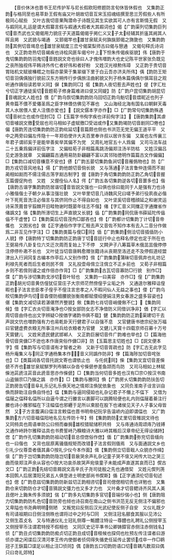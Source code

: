 <!-- { "loadSidebar": true } -->
　　【音价休沐也晋书王尼传护军与尼长假欧阳修题防言旬休皆休假也　又集韵正韵与格同至也易萃卦王假有庙又叶胡故切音互宋玉招魂结撰至思兰芳假些人有所极同心赋些　又叶古我切音果陶潜命子诗既见其生实欲其可人亦有言斯情无假　又与嘏同礼礼运是谓大假纂言假与嘏通大假者大其嘏词也】偈【广韵渠列切集韵巨列切音杰武也又偈偈用力貌庄子天道篇偈偈乎掲仁义又子太经辅其折廅其阙其人晖且掲　又武貌与竭通　又郅偈竿也雄甘泉赋夫何旟旐郅偈之旖旎也　又集韵韵防其例切音堨息也雄甘泉赋度三峦兮偈棠梨师古曰偈与憩通　又偈句释氏诗词也　又正韵竒热切音朅疾也诗桧风匪车偈兮叶上下怛朱传偈疾驱貌】伟【唐韵于鬼切集韵韵防羽鬼切音韪説文竒也徐曰人才傀伟増韵大也史记陈平世家张负既见之丧所独视伟平韩诗外传仁者好伟和者好粉　又姓汉光禄勲伟璋　又正韵于贵切音胃陆机文赋彼榛楛之勿翦亦蒙荣于集翠缀下里于白云吾亦济夫所伟】偊【韵防王矩切音羽偊偊独行貌前汉东方朔传行步偊旅注曲躬貌又列子杨朱篇偊偊尔愼耳目之观听通作踽俗读若举义同】偋【集韵同□】偌【集韵人夜切惹去声姓也】偍【字汇杜兮切正字通徒奚切音题荀子修身篇难进曰偍又同媞】防【广韵户昆切集韵胡昆切音魂説文人姓也】偎【广韵乌恢切集韵韵防乌回切正韵乌魁切音煨昵近也列子黄帝篇不偎不爱僊圣爲之臣字林偎仿佛见不寡也　又山海经北海有国名曰朝鲜天毒其人水居偎人爱人注偎亦爱也】【説文僝本字亦作】□【广韵常句切集韵殊遇切音树立也或作侸尌□】□【玉篇字书侚字疾也详前侚字注】【唐韵集韵其虐切音噱説文徼受屈也司马相如子虚赋徼□受诎或作又集韵竭防切音剧同□倦也】偏【唐韵芳连切集韵韵防正韵纰延切音篇颇也侧也书洪范无党无偏王道平平　又中之两旁曰偏左传隐十一年郑伯使许大夫百里奉许叔以居许东偏　又属也左传襄三年君子谓祁奚于是能举善矣举其偏不为党　又周礼地官五十人爲偏　又司马法车战二十五乗爲偏详前伍字注　又偏枯荀子非相篇禹跳汤偏郑注汤半防枯　又姓汉偏吕见史游急就章　又偏翩篇古通用易防卦翩翩不富以其邻陆徳明作篇篇古文作偏偏】□【集韵口减切音槏意不安也】偐【广韵五晏切集韵鱼涧切音雁僞物也】防【广韵方戎切音风地名】偒【广韵他朗切音倘长貌　又与荡通子法言鲁仲连偒而不剬蔺相如剬而不偒注偒古荡字剬古制字】偓【唐韵于角切集韵韵防正韵乙角切音握玉篇偓促拘也　又姓　又偓佺仙人名】偔【广韵五各切集韵逆各切音噩多也】偕【唐韵古谐字集韵韵防居谐切音皆説文强也一曰俱也徐曰能同于人是强有力也诗小雅偕偕士子朝夕从事注强壮貌　又叶举里切音几诗魏风兄曰嗟予弟行役夙夜必偕叶下死死音洗注必偕言与其侪同作止不得自如也　又叶坚奚切音稽顔延之和谢灵运诗采茨葺昔宇翦棘开旧畦物谢时既晏年往志不偕】偖【字汇音义同撦正字通撦省作偖譌文】偗【集韵所澋切生上声直貌又长貌】偘【广韵集韵同侃唐书薛延陀传偘偘不干虚誉】□【集韵莫后切音茂佝□鄙吝也】偙【广韵都计切集韵丁计切音帝儶也　又困劣也】做【正字通俗作字字汇租去声又音佐不知作本有去入二音分作做爲二非互见作字注】□【集韵类篇与傁□同】偛【广韵集韵侧洽切音插偛防小人貌】停【唐韵特丁切集韵韵防正韵唐丁切音廷行中止也释名停定也定于所在也王弼易传八卦复位六爻迁次周而复始上下不停　又闗尹子八筹篇草木俄茁茁俄停停注停停朴遫不长也　又叶徒当切音唐韩愈赠张籍诗从丧期至洛还走不及停假道经盟津出入行涧冈复古编本作亭后人又别作停】偝【广韵集韵蒲昧切音佩弃也礼坊记利禄先死者而后生者则民不偝　又礼投壶毋偝立注偝立不正乡前也　又荀子非相篇乡则不若偝则谩之或作倍亦作背】□【广韵集韵古瓦切音寡防□行貌　别作□】偞【广韵与涉切集韵戈渉切音叶轻也　又集韵一曰美容　亦作□】偟【广韵集韵正韵胡光切音黄仿偟犹佂营庄子大宗师茫然傍偟乎尘垢之外　又通遑尔雅释诂偟暇也子法言忠臣孝子偟乎不偟注言忠孝之人不暇问仙人无益之事也】偠【广韵乌皎切集韵伊鸟切音杳偠防细腰貌张衡南都赋偠绍便娟注男女春游之盛多容姿也】偡【集韵文减切读若湛偡然齐整貌】偢【集韵七肖切音峭傻偢不仁】【集韵同候】偣【字汇衣炎切音淹净也○按女部防女志不净偣防义同偣训净非】偤【字汇以周切音由侍也出文字辨疑○按偤字诸韵书俱不载】健【集韵韵防正韵渠建切干去声説文伉也増韵强有力也易乾卦天行健君子以自强不息　又官健唐书徳宗纪张万福曰官健虚费衣粮无所事注州兵给衣粮者为官健　又健儿天寳十四载京师召募十万号天寳健儿　又姓宋遗民健武邯郸人　又正韵巨展切音件广韵难也举也】□【篇海他骨切音突傏□不逊也本作唐突俗作傏□非】防【玉篇思主切姓也】□【説文便本字】偦【集韵写与切音谞有才智者之称　又新于切音胥疏也】防【字汇古无此字见杨升庵集义与同正字通杨集本作音义同譌作防非】偧【篇海陟加切音咤张也】□【类篇闼各切音托説文寄也谓依止也　与仛侂同】偨【集韵叉宜切音差偨傂不齐也雄甘泉赋騈罗列布鳞以杂沓兮偨傂参差鱼颉而鸟防　又司马相如上林赋偨池茈虒注茈音此虒音思亦作偨傂】□【集韵当何切音多姓也汉有□宗○按汉书南山盗傰宗□乃傰之譌　亦作】□【集韵与媵同】偩【广韵房乆切集韵韵防扶缶切正韵房缶切音阜礼乐记礼乐偩天地之情郑注偩犹依象也　又同负淮南子诠言训自偩而辞助注自偩自恃也】偪【集韵与逼同侵廹也礼杂记君子不僭上不偪下　又借为偪屦之偪释名偪所以自逼今谓之行縢言以裹脚可以跳腾轻便也礼内则偪屦着綦注行縢也诗小雅邪幅在下注幅偪也邪纒于足所以束胫在股下也诸侯见天子人子事父母皆然　又子方言腹满曰偪注言敕偪也晋书明帝纪阮孚告温峤内迫即谓偪也　又广韵集韵方六切音福偪阳地名见左传防十年】偫【集韵韵防丈里切音雉説文待也　又同偫具也周语单防公曰偫而畚挶雄校猎赋储积共偫　又与庤通诗周颂庤乃钱镈　又通作峙跱尔雅释诂具也书费誓峙乃糗粮诗大雅以峙其粻后汉章帝纪无得设储跱】偬【广韵作孔切集韵韵防祖动切音总倥偬俗作偬】偭【广韵集韵弥兖切音缅向也一曰偕也　又背也屈原离骚偭规矩而改错子法言假则偭焉　又与面通説文乡也引礼少仪尊壶者偭其鼻○按礼少仪今本作面】偮【集韵侧立切音戢人众貌亦作缉】偯【广韵于岂切集韵韵防隐岂切音扆哭余声礼杂记童子哭不偯又闲传大功之哭三曲而偯郑注声余从容也○按大功哀杀故哭声宛偯童子未能成声直遂其哀而已】偰古文□【广韵正韵先结切音屑説文高辛氏子尧司徒殷之先也通借契　又姓元偰列箎本回鹘人后居溧阳兄弟五人俱登进士明吏部尚书偰斯】偱【正字通湏伦切音旬述也】偲【广韵息兹切集韵韵防新兹切正韵相咨切音司偲偲相切责也详勉也　又集韵仓来切韵防仓才切音猜説文彊力也又多才力也　又叶桑才切音鳃诗齐风其人美且偲叶上鋂朱传多须貌】偳【广韵多丸切集韵多官切音端仯偳小也】侧【唐韵阻力切集韵韵防札色切音防旁也倾也诗召南在南山之侧书洪范无反无侧注不偏邪也　又卑隘也书尧典明明侧陋　又叛党曰反侧后汉光武纪使反侧子自安　又仪礼既夕有司请祖期曰日侧注侧昳也谓将过中之时与□同　又侧注冠名郦食其服以见沛公　又侧生荔攴名　又与特通仪礼士冠礼侧尊一甒醴注特设一尊醴也礼聘礼公侧授宰玉又侧授宰币注谓君特授不假相也　又同仄史记平凖书公卿铸鏱官赤侧注赤侧钱名】侦【广韵丑贞切集韵韵防痴贞切正韵丑成切音柽候也探伺也杜预左传注谍者曰游侦亦谓之闲谍后汉清河孝王传内使御者侦伺得失循吏任延传止罢侦戍卒一作□鹖冠子王鈇篇□谍足以相止注□侦同】偶【唐韵五口切韵防语口切音耦凡数双曰偶只曰竒礼郊特】
